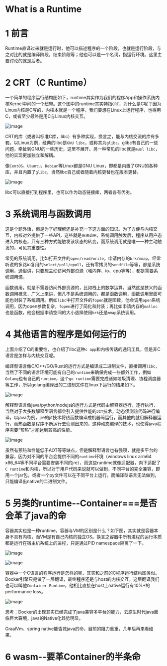 # What is a Runtime
# 1 前言
Runtime直译过来就是运行时，他可以描述程序的一个阶段，也就是运行阶段，与之对比的就是编译阶段，结束阶段等；他也可以是一个名词，指运行环境。这里主要讨论的就是后者。
# 2 CRT（C Runtime）
一个简单的程序运行结构图如下，runtime其实作为我们的程序App和操作系统内核Kernel中间的一个纽带。这个图中的runtime其实特指`CRT`，为什么是C呢？因为Linux内核是C写的，内核本就是一个程序，我们要想在Linux上运行程序，也得用C，或者至少最终是用C与Linux内核交互。

![image](https://i.imgur.com/lSmnFgR.png)

CRT的库（或者叫标准C库，libc）有多种实现，换言之，能与内核交流的库有多套。以Linux为例，经典的libc是`GNU libc`，或称其为`glibc`。glibc有自己的一些问题，牵扯到GNU的一些历史，这里不展开。另一种常见的libc就是`musl libc`，他的实现更加独立和解耦。

像`CentOS`、`Ubuntu`、`Debian`等Linux都是GNU Linux，即都是内置了GNU的各种库，并且内置了`glibc`，当然libc自己或者随着内核更替也在版本更替。

![image](https://i.imgur.com/dstx0Wy.png)

libc可以直接打到程序里，也可以作为动态链接库，两者各有优劣。

# 3 系统调用与函数调用
这是个题外话，但是为了好理解还是补充一下这方面的知识。为了方便与内核交互，内核对外提供了一些API，这些就是`系统调用`，系统调用触发后，程序从用户态进入内核态，只有三种方式能触发该状态的转变，而系统调用就是唯一一种主动触发的，可见其重要性。

常见的系统调用，比如打开文件的`open/read/write`，申请内存的`brk/mmap`，经常听说的多路io复用的`select/poll/epoll`，还有零拷贝的`sendfile`等等，都是系统调用，通俗讲，只要想主动访问外部资源（堆内存、io、cpu等等），都是需要系统调用滴。

函数调用，就是不需要访问外部资源的，比如栈上的数学运算。当然这是狭义的函数调用概念，广义上来讲，但凡不是系统调用的，都是函数调用，函数调用里面可能也封装了系统调用。例如`libc`中打开文件的`fopen`就是函数，他会调用`open`系统调用，因为open参数复杂，`fopen`进行了简化和封装；再比如申请内存的`malloc`也是函数，他会根据申请空间的大小选择使用`brk`还是`mmap`系统调用。

# 4 其他语言的程序是如何运行的
上面介绍了C的重要性，也介绍了libc这种`c app`和内核传话的通讯工具，但是非C语言是怎样与内核交互呢。

编译型语言像C/C++/GO/Rust的运行方式是编译成二进制文件，直接调用`libc`，当然了不同的语言环境可能有自己的`runtime`来确保完成一些额外工作，例如`Golang`也有自己的`runtime`，这个`go runtime`需要完成诸如垃圾清理、协程调度器等工作，所以golang编译出的二进制文件在linux下运行的结果如下。

![image](https://i.imgur.com/0u27oDf.png)

解释型语言像java/python/nodejs的运行方式是代码由解释器运行，逐行执行，当然对于大多数解释型语言都会引入提供性能的`JIT`技术，动态侦测热代码进行编译，以java为例，jre的jit技术将热函数编译成机器码运行，而其他的就用解释器运行，而热函数是程序不断运行去侦测出来的，这种动态编译的技术，也使得java程序需要“预热”才能达到较高的性能。

![image](https://i.imgur.com/ylBi4LE.png)

虽然有预热和性能低于AOT等等缺点，但是解释型语言也有强项，就是多平台的兼容，因为对不同的平台会提供不同的`runtime`环境（windows linux arm64 x86_64等不同平台需要安装不同的jre），而这些runtime就像适配器，向下适配了`C runtime`和内核，所以对于用户代码来说就可以做到，不同平台的完全兼容，即用一个jar包，或者一个py文件可以在不同平台上运行。而编译型语言无法做到，只能编译出native的二进制文件。

# 5 另类的runtime--Container===是否会革了java的命
容器其实也是一种runtime，容器与VM的区别是什么？如下图，其实就是容器本身不具有内核，而VM是有自己内核的独立OS。换言之容器中所有进程的运行本质都是运行在宿主机系统上的进程，只是通过PID namespace隔离了一下。

![image](https://i.imgur.com/mA5yTHr.png)

![image](https://i.imgur.com/MYJTh6m.png)

容器中一个C语言的程序运行是怎样的呢，其实和之前的C程序运行结构图类似。Docker引擎只是做了一层翻译，最终程序还是与host的内核交互，这层翻译我们也可以叫他`Container Runtime`，他相比直接在host上native运行有10%+的performance loss。

![image](https://i.imgur.com/Wpthqvn.png)

思考：Docker的出现其实已经完成了java兼容多平台的能力，云原生时代java面临巨大窘境，java的Native化趋势明显。

GraalVm、spring native能否救java的命，目前的阻力重重，几年后再来看结果。

# 6 wasm--要革Container的半条命
